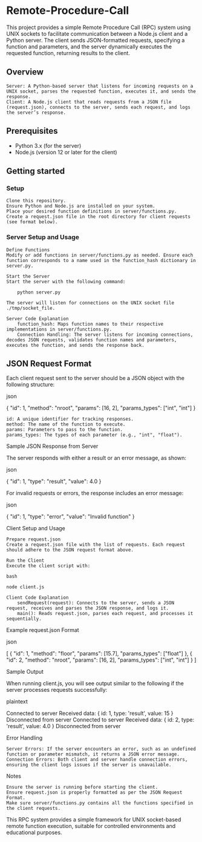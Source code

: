 # Remote-Procedure-Call

This project provides a simple Remote Procedure Call (RPC) system using UNIX sockets to facilitate communication between a Node.js client and a Python server. The client sends JSON-formatted requests, specifying a function and parameters, and the server dynamically executes the requested function, returning results to the client.
## Overview

    Server: A Python-based server that listens for incoming requests on a UNIX socket, parses the requested function, executes it, and sends the response.
    Client: A Node.js client that reads requests from a JSON file (request.json), connects to the server, sends each request, and logs the server’s response.

## Prerequisites
- Python 3.x (for the server)
- Node.js (version 12 or later for the client)

## Getting started
### Setup

    Clone this repository.
    Ensure Python and Node.js are installed on your system.
    Place your desired function definitions in server/functions.py.
    Create a request.json file in the root directory for client requests (see format below).

### Server Setup and Usage

    Define Functions
    Modify or add functions in server/functions.py as needed. Ensure each function corresponds to a name used in the function_hash dictionary in server.py.

    Start the Server
    Start the server with the following command:
    
```
    python server.py
```

    The server will listen for connections on the UNIX socket file ./tmp/socket_file.

    Server Code Explanation
        function_hash: Maps function names to their respective implementations in server/functions.py.
        Connection Handling: The server listens for incoming connections, decodes JSON requests, validates function names and parameters, executes the function, and sends the response back.

## JSON Request Format

Each client request sent to the server should be a JSON object with the following structure:

json

{
    "id": 1,
    "method": "nroot",
    "params": [16, 2],
    "params_types": ["int", "int"]
}

    id: A unique identifier for tracking responses.
    method: The name of the function to execute.
    params: Parameters to pass to the function.
    params_types: The types of each parameter (e.g., "int", "float").

Sample JSON Response from Server

The server responds with either a result or an error message, as shown:

json

{
    "id": 1,
    "type": "result",
    "value": 4.0
}

For invalid requests or errors, the response includes an error message:

json

{
    "id": 1,
    "type": "error",
    "value": "Invalid function"
}

Client Setup and Usage

    Prepare request.json
    Create a request.json file with the list of requests. Each request should adhere to the JSON request format above.

    Run the Client
    Execute the client script with:

    bash

    node client.js

    Client Code Explanation
        sendRequest(request): Connects to the server, sends a JSON request, receives and parses the JSON response, and logs it.
        main(): Reads request.json, parses each request, and processes it sequentially.

Example request.json Format

json

[
    {
        "id": 1,
        "method": "floor",
        "params": [15.7],
        "params_types": ["float"]
    },
    {
        "id": 2,
        "method": "nroot",
        "params": [16, 2],
        "params_types": ["int", "int"]
    }
]

Sample Output

When running client.js, you will see output similar to the following if the server processes requests successfully:

plaintext

Connected to server
Received data: { id: 1, type: 'result', value: 15 }
Disconnected from server
Connected to server
Received data: { id: 2, type: 'result', value: 4.0 }
Disconnected from server

Error Handling

    Server Errors: If the server encounters an error, such as an undefined function or parameter mismatch, it returns a JSON error message.
    Connection Errors: Both client and server handle connection errors, ensuring the client logs issues if the server is unavailable.

Notes

    Ensure the server is running before starting the client.
    Ensure request.json is properly formatted as per the JSON Request Format.
    Make sure server/functions.py contains all the functions specified in the client requests.

This RPC system provides a simple framework for UNIX socket-based remote function execution, suitable for controlled environments and educational purposes.
